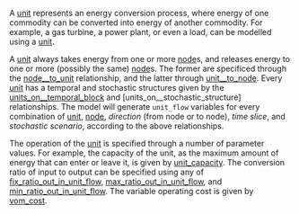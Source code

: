 A [unit](@ref) represents an energy conversion process, where energy of one commodity can be converted
into energy of another commodity. For example, a gas turbine, a power plant, or even a load,
can be modelled using a [unit](@ref).

A [unit](@ref) always takes energy from one or more [node](@ref)s, and releases energy to
one or more (possibly the same) [node](@ref)s.
The former are specificed through the [node\_\_to\_unit](@ref) relationship,
and the latter through [unit\_\_to\_node](@ref).
Every [unit](@ref) has a temporal and stochastic structures given by the
[units\_on\_\_temporal\_block](@ref) and [units\_on\_\_stochastic\_structure] relationships.
The model will generate `unit_flow` variables for every combination of
[unit](@ref), [node](@ref), *direction* (from node or to node), *time slice*, and *stochastic scenario*,
according to the above relationships.

The operation of the [unit](@ref) is specified through a number of parameter values.
For example, the capacity of the unit, as the maximum amount of energy that can enter or leave it,
is given by [unit\_capacity](@ref).
The conversion ratio of input to output can be specified using any of [fix\_ratio\_out\_in\_unit\_flow](@ref),
[max\_ratio\_out\_in\_unit\_flow](@ref), and [min\_ratio\_out\_in\_unit\_flow](@ref).
The variable operating cost is given by [vom\_cost](@ref).